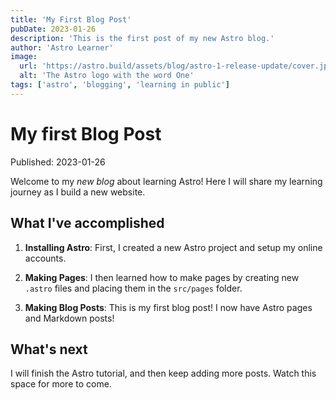 ```yaml
---
title: 'My First Blog Post'
pubDate: 2023-01-26
description: 'This is the first post of my new Astro blog.'
author: 'Astro Learner'
image:
  url: 'https://astro.build/assets/blog/astro-1-release-update/cover.jpg'
  alt: 'The Astro logo with the word One'
tags: ['astro', 'blogging', 'learning in public']
---
```


# My first Blog Post

Published: 2023-01-26

Welcome to my _new blog_ about learning Astro! Here I will share my learning journey as I build a new website.

## What I've accomplished

1. **Installing Astro**: First, I created a new Astro project and setup my online accounts.

2. **Making Pages**: I then learned how to make pages by creating new `.astro` files and placing them in the `src/pages` folder.

3. **Making Blog Posts**: This is my first blog post! I now have Astro pages and Markdown posts!

## What's next

I will finish the Astro tutorial, and then keep adding more posts. Watch this space for more to come.